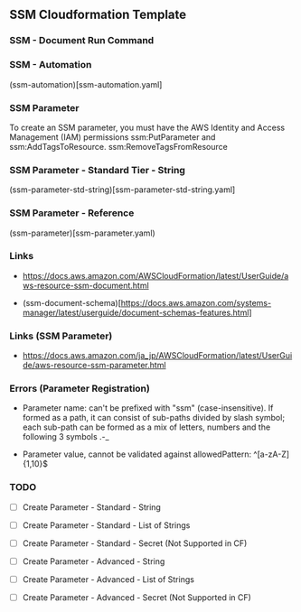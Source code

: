 ## SSM Cloudformation Template

### SSM - Document Run Command


### SSM - Automation

(ssm-automation)[ssm-automation.yaml]

### SSM Parameter

To create an SSM parameter, you must have the AWS Identity and Access Management (IAM) permissions ssm:PutParameter and ssm:AddTagsToResource. ssm:RemoveTagsFromResource



### SSM Parameter - Standard Tier - String

(ssm-parameter-std-string)[ssm-parameter-std-string.yaml]

### SSM Parameter - Reference

(ssm-parameter)[ssm-parameter.yaml)

### Links

- https://docs.aws.amazon.com/AWSCloudFormation/latest/UserGuide/aws-resource-ssm-document.html

- (ssm-document-schema)[https://docs.aws.amazon.com/systems-manager/latest/userguide/document-schemas-features.html]

### Links (SSM Parameter)

- https://docs.aws.amazon.com/ja_jp/AWSCloudFormation/latest/UserGuide/aws-resource-ssm-parameter.html

### Errors (Parameter Registration)

- Parameter name: can't be prefixed with "ssm" (case-insensitive). If formed as a path, it can consist of sub-paths divided by slash symbol; each sub-path can be formed as a mix of letters, numbers and the following 3 symbols .-_ 

- Parameter value, cannot be validated against allowedPattern: ^[a-zA-Z]{1,10}$

### TODO

- [ ] Create Parameter - Standard - String

- [ ] Create Parameter - Standard - List of Strings

- [ ] Create Parameter - Standard - Secret (Not Supported in CF)

- [ ] Create Parameter - Advanced - String

- [ ] Create Parameter - Advanced - List of Strings

- [ ] Create Parameter - Advanced - Secret (Not Supported in CF)
